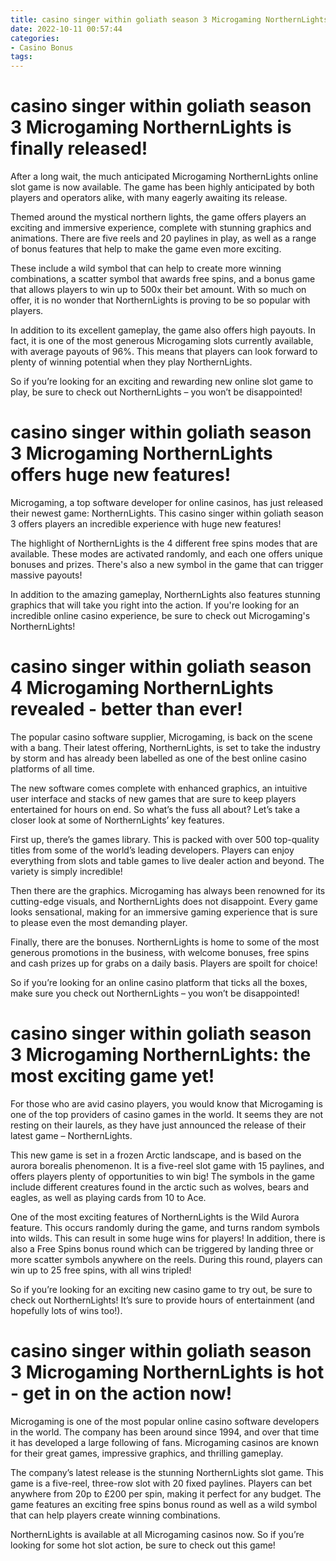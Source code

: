 ```yaml
---
title: casino singer within goliath season 3 Microgaming NorthernLights is finally released!
date: 2022-10-11 00:57:44
categories:
- Casino Bonus
tags:
---
```



#  casino singer within goliath season 3 Microgaming NorthernLights is finally released!

After a long wait, the much anticipated Microgaming NorthernLights online slot game is now available. The game has been highly anticipated by both players and operators alike, with many eagerly awaiting its release.

Themed around the mystical northern lights, the game offers players an exciting and immersive experience, complete with stunning graphics and animations. There are five reels and 20 paylines in play, as well as a range of bonus features that help to make the game even more exciting.

These include a wild symbol that can help to create more winning combinations, a scatter symbol that awards free spins, and a bonus game that allows players to win up to 500x their bet amount. With so much on offer, it is no wonder that NorthernLights is proving to be so popular with players.

In addition to its excellent gameplay, the game also offers high payouts. In fact, it is one of the most generous Microgaming slots currently available, with average payouts of 96%. This means that players can look forward to plenty of winning potential when they play NorthernLights.

So if you’re looking for an exciting and rewarding new online slot game to play, be sure to check out NorthernLights – you won’t be disappointed!

#  casino singer within goliath season 3 Microgaming NorthernLights offers huge new features!

Microgaming, a top software developer for online casinos, has just released their newest game: NorthernLights. This casino singer within goliath season 3 offers players an incredible experience with huge new features!

The highlight of NorthernLights is the 4 different free spins modes that are available. These modes are activated randomly, and each one offers unique bonuses and prizes. There's also a new symbol in the game that can trigger massive payouts!

In addition to the amazing gameplay, NorthernLights also features stunning graphics that will take you right into the action. If you're looking for an incredible online casino experience, be sure to check out Microgaming's NorthernLights!

#  casino singer within goliath season 4 Microgaming NorthernLights revealed - better than ever!

The popular casino software supplier, Microgaming, is back on the scene with a bang. Their latest offering, NorthernLights, is set to take the industry by storm and has already been labelled as one of the best online casino platforms of all time.

The new software comes complete with enhanced graphics, an intuitive user interface and stacks of new games that are sure to keep players entertained for hours on end. So what’s the fuss all about? Let’s take a closer look at some of NorthernLights’ key features.

First up, there’s the games library. This is packed with over 500 top-quality titles from some of the world’s leading developers. Players can enjoy everything from slots and table games to live dealer action and beyond. The variety is simply incredible!

Then there are the graphics. Microgaming has always been renowned for its cutting-edge visuals, and NorthernLights does not disappoint. Every game looks sensational, making for an immersive gaming experience that is sure to please even the most demanding player.

Finally, there are the bonuses. NorthernLights is home to some of the most generous promotions in the business, with welcome bonuses, free spins and cash prizes up for grabs on a daily basis. Players are spoilt for choice!

So if you’re looking for an online casino platform that ticks all the boxes, make sure you check out NorthernLights – you won’t be disappointed!

#  casino singer within goliath season 3 Microgaming NorthernLights: the most exciting game yet!

For those who are avid casino players, you would know that Microgaming is one of the top providers of casino games in the world. It seems they are not resting on their laurels, as they have just announced the release of their latest game – NorthernLights.

This new game is set in a frozen Arctic landscape, and is based on the aurora borealis phenomenon. It is a five-reel slot game with 15 paylines, and offers players plenty of opportunities to win big! The symbols in the game include different creatures found in the arctic such as wolves, bears and eagles, as well as playing cards from 10 to Ace.

One of the most exciting features of NorthernLights is the Wild Aurora feature. This occurs randomly during the game, and turns random symbols into wilds. This can result in some huge wins for players! In addition, there is also a Free Spins bonus round which can be triggered by landing three or more scatter symbols anywhere on the reels. During this round, players can win up to 25 free spins, with all wins tripled!

So if you’re looking for an exciting new casino game to try out, be sure to check out NorthernLights! It’s sure to provide hours of entertainment (and hopefully lots of wins too!).

#  casino singer within goliath season 3 Microgaming NorthernLights is hot - get in on the action now!

Microgaming is one of the most popular online casino software developers in the world. The company has been around since 1994, and over that time it has developed a large following of fans. Microgaming casinos are known for their great games, impressive graphics, and thrilling gameplay.

The company’s latest release is the stunning NorthernLights slot game. This game is a five-reel, three-row slot with 20 fixed paylines. Players can bet anywhere from 20p to £200 per spin, making it perfect for any budget. The game features an exciting free spins bonus round as well as a wild symbol that can help players create winning combinations.

NorthernLights is available at all Microgaming casinos now. So if you’re looking for some hot slot action, be sure to check out this game!